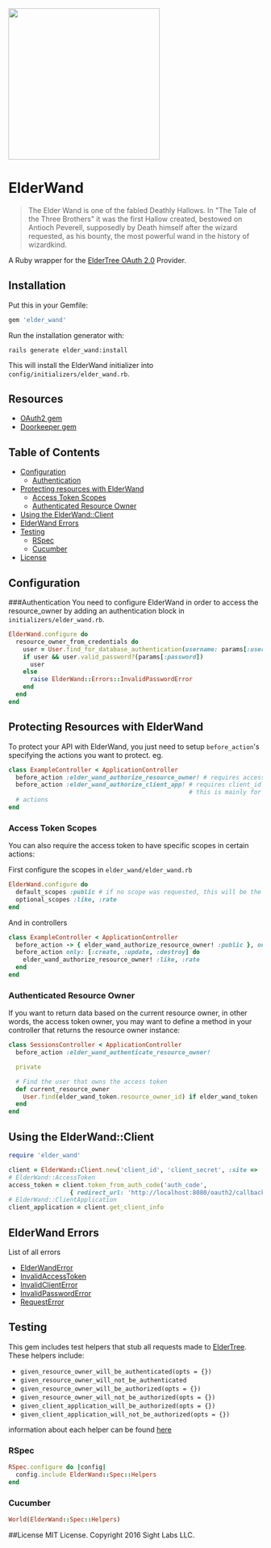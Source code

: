 <img src="http://vignette3.wikia.nocookie.net/harrypotter/images/6/63/Tumblr_m4eabyXx1j1qcd6r7o2_r1_250.gif/revision/latest?cb=20140311030944" width="300">

# ElderWand

>The Elder Wand is one of the fabled Deathly Hallows. In "The Tale of the Three Brothers"
it was the first Hallow created, bestowed on Antioch Peverell, supposedly by Death himself
after the wizard requested, as his bounty, the most powerful wand in the history of wizardkind.

A Ruby wrapper for the [ElderTree OAuth 2.0](https://github.com/paddingtonsbear/elder_tree) Provider.

## Installation
Put this in your Gemfile:
```ruby
gem 'elder_wand'
```

Run the installation generator with:
```
rails generate elder_wand:install
```

This will install the ElderWand initializer into `config/initializers/elder_wand.rb`.

## Resources
* [OAuth2 gem](https://github.com/intridea/oauth2)
* [Doorkeeper gem](https://github.com/doorkeeper-gem/doorkeeper)

## Table of Contents
- [Configuration](#configuration)
  - [Authentication](#authentication)
- [Protecting resources with ElderWand](#protecting-resources-with-elderwand)
  - [Access Token Scopes](#access-token-scopes)
  - [Authenticated Resource Owner](#authenticated-resource-owner)
- [Using the ElderWand::Client](#using-the-elderwandclient)
- [ElderWand Errors](#elderwand-errors)
- [Testing](#testing)
  - [RSpec](#rspec)
  - [Cucumber](#cucumber)
- [License](#license)

## Configuration
###Authentication
You need to configure ElderWand in order to access the resource_owner by adding an authentication block in `initializers/elder_wand.rb`.
```ruby
ElderWand.configure do
  resource_owner_from_credentials do
    user = User.find_for_database_authentication(username: params[:username])
    if user && user.valid_password?(params[:password])
      user
    else
      raise ElderWand::Errors::InvalidPasswordError
    end
  end
end
```

## Protecting Resources with ElderWand
To protect your API with ElderWand, you just need to setup `before_action`'s specifying the actions you want to protect.
eg.
```ruby
class ExampleController < ApplicationController
  before_action :elder_wand_authorize_resource_owner! # requires access_tokens for all actions
  before_action :elder_wand_authorize_client_app! # requires client_id and client_secret for all actions,
                                                  # this is mainly for communication between internal services
  # actions
end
```
### Access Token Scopes
You can also require the access token to have specific scopes in certain actions:

First configure the scopes in `elder_wand/elder_wand.rb`
```ruby
ElderWand.configure do
  default_scopes :public # if no scope was requested, this will be the default
  optional_scopes :like, :rate
end
```

And in controllers
```ruby
class ExampleController < ApplicationController
  before_action -> { elder_wand_authorize_resource_owner! :public }, only: :index
  before_action only: [:create, :update, :destroy] do
    elder_wand_authorize_resource_owner! :like, :rate
  end
end
```
### Authenticated Resource Owner
If you want to return data based on the current resource owner, in other words, the access token owner,
you may want to define a method in your controller that returns the resource owner instance:
```ruby
class SessionsController < ApplicationController
  before_action :elder_wand_authenticate_resource_owner!

  private

  # Find the user that owns the access token
  def current_resource_owner
    User.find(elder_wand_token.resource_owner_id) if elder_wand_token
  end
end
```

## Using the ElderWand::Client
```ruby
require 'elder_wand'

client = ElderWand::Client.new('client_id', 'client_secret', :site => 'https://example.org')
# ElderWand::AccessToken
access_token = client.token_from_auth_code('auth_code',
                 { redirect_url: 'http://localhost:8080/oauth2/callback' })
# ElderWand::ClientApplication
client_application = client.get_client_info
```

## ElderWand Errors
List of all errors
* [ElderWandError](https://github.com/paddingtonsbear/elder_wand/blob/master/lib/elder_wand/errors/elder_wand_error.rb)
* [InvalidAccessToken](https://github.com/paddingtonsbear/elder_wand/blob/master/lib/elder_wand/errors/invalid_access_token_error.rb)
* [InvalidClientError](https://github.com/paddingtonsbear/elder_wand/blob/master/lib/elder_wand/errors/invalid_client_error.rb)
* [InvalidPasswordError](https://github.com/paddingtonsbear/elder_wand/blob/master/lib/elder_wand/errors/invalid_password_error.rb)
* [RequestError](https://github.com/paddingtonsbear/elder_wand/blob/master/lib/elder_wand/errors/request_error.rb)

## Testing
This gem includes test helpers that stub all requests made to [ElderTree](https://github.com/paddingtonsbear/elder_tree). These helpers
include:
* `given_resource_owner_will_be_authenticated(opts = {})`
* `given_resource_owner_will_not_be_authenticated`
* `given_resource_owner_will_be_authorized(opts = {})`
* `given_resource_owner_will_not_be_authorized(opts = {})`
* `given_client_application_will_be_authorized(opts = {})`
* `given_client_application_will_not_be_authorized(opts = {})`

information about each helper can be found [here](https://github.com/paddingtonsbear/elder_wand/blob/master/lib/elder_wand/spec/authorization_helpers.rb)

### RSpec
```ruby
RSpec.configure do |config|
  config.include ElderWand::Spec::Helpers
end
```

### Cucumber
```ruby
World(ElderWand::Spec::Helpers)
```

##License
MIT License. Copyright 2016 Sight Labs LLC.
